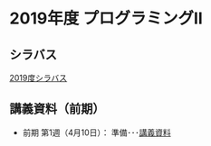 # 2019年度 プログラミングII

## シラバス
[2019度シラバス](https://github.com/nit-ibaraki-prog3i/lecture/src/SyllabusPDF.pdf)

## 講義資料（前期）
* 前期 第1週（4月10日）： 準備･･･[講義資料](https://github.com/nit-ibaraki-ouyou/lecture/raw/master/src/ouyou1-01.pdf)
